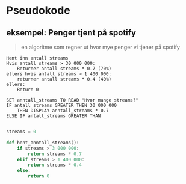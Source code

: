 # Pseudokode

## eksempel: Penger tjent på spotify

> en algoritme som regner ut hvor mye penger vi tjener på spotify

```psaudo
Hent inn antall streams 
Hvis antall streams > 30 000 000: 
    Returner antall streams * 0.7 (70%)
ellers hvis antall streams > 1 400 000:
    returner antall streams * 0.4 (40%)
ellers:
    Return 0
```

```psaudo
SET anntall_streams TO READ "Hvor mange streams?"
IF antall_streams GREATER THEN 30 000 000
    THEN DISPLAY anntall_streams * 0.7
ELSE IF antall_streams GREATER THAN 
```

```python

streams = 0

def hent_anntall_streams():
    if streams > 3 000 000:
        return streams * 0.7
    elif streams > 1 400 000:
        return streams * 0.4
    else:
        return 0
```

